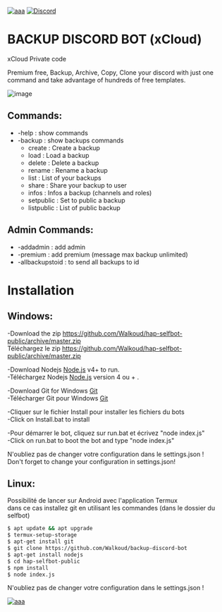 [![aaa](https://i.imgur.com/4M7IWwP.gif)](https://discord.gg/Tncge4C)
[![Discord](https://discord.com/api/guilds/708013956748279859/widget.png)](https://discord.gg/Tncge4C)
# BACKUP DISCORD BOT (xCloud)
xCloud Private code

Premium free, Backup, Archive, Copy, Clone your discord with just one command and take advantage of hundreds of free templates.

![image](https://user-images.githubusercontent.com/38588921/115122922-dfa81480-9fba-11eb-9ca4-28e409f9066b.png)


## Commands:
- -help : show commands
- -backup : show backups commands
  - create : Create a backup
  - load : Load a backup
  - delete : Delete a backup
  - rename : Rename a backup
  - list : List of your backups
  - share : Share your backup to user
  - infos : Infos a backup (channels and roles)
  - setpublic : Set to public a backup
  - listpublic : List of public backup
 
## Admin Commands:
- -addadmin : add admin
- -premium : add premium (message max backup unlimited)
- -allbackupstoid : to send all backups to id

# Installation

## Windows:
-Download the zip https://github.com/Walkoud/hap-selfbot-public/archive/master.zip <br/>
Téléchargez le zip https://github.com/Walkoud/hap-selfbot-public/archive/master.zip <br/>

-Download Nodejs [Node.js](https://nodejs.org/) v4+ to run. <br/>
-Téléchargez Nodejs  [Node.js](https://nodejs.org/) version 4 ou + .

-Download Git for Windows [Git](https://git-scm.com/download/win) <br/>
-Télécharger Git pour Windows [Git](https://git-scm.com/download/win) 

-Cliquer sur le fichier Install pour installer les fichiers du bots <br/>
-Click on Install.bat to install <br/>

-Pour démarrer le bot, cliquez sur run.bat et écrivez "node index.js"<br/>
-Click on run.bat to boot the bot and type "node index.js"<br/>

N'oubliez pas de changer votre configuration dans le settings.json !<br/>
Don't forget to change your configuration in settings.json!

## Linux:
Possibilité de lancer sur Android avec l'application Termux <br/>
dans ce cas installez git en utilisant les commandes (dans le dossier du selfbot)
```sh
$ apt update && apt upgrade
$ termux-setup-storage
$ apt-get install git
$ git clone https://github.com/Walkoud/backup-discord-bot
$ apt-get install nodejs
$ cd hap-selfbot-public
$ npm install
$ node index.js
```
N'oubliez pas de changer votre configuration dans le settings.json !


[![aaa](https://i.imgur.com/4M7IWwP.gif)](https://discord.gg/Tncge4C)
